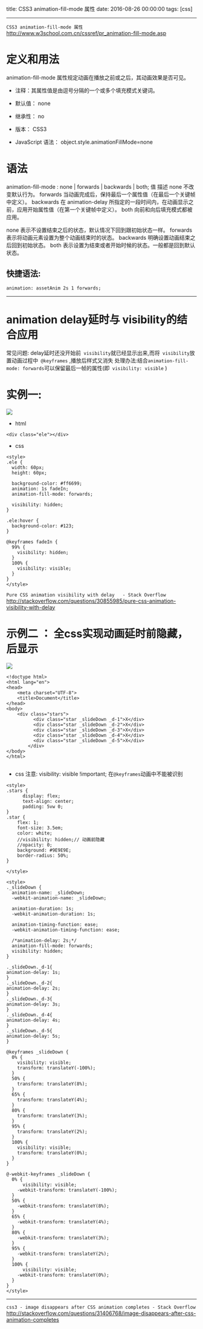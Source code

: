 title: CSS3 animation-fill-mode 属性
date: 2016-08-26 00:00:00
tags: [css]


---
`CSS3 animation-fill-mode 属性`
http://www.w3school.com.cn/cssref/pr_animation-fill-mode.asp
 
# 定义和用法
animation-fill-mode 属性规定动画在播放之前或之后，其动画效果是否可见。
- 注释：其属性值是由逗号分隔的一个或多个填充模式关键词。

-   默认值：    none
-   继承性：    no
-   版本：    CSS3
-   JavaScript 语法：    object.style.animationFillMode=none


# 语法
animation-fill-mode : none | forwards | backwards | both;
值    描述
none    不改变默认行为。
forwards    当动画完成后，保持最后一个属性值（在最后一个关键帧中定义）。
backwards    在 animation-delay 所指定的一段时间内，在动画显示之前，应用开始属性值（在第一个关键帧中定义）。
both    向前和向后填充模式都被应用。


none 表示不设置结束之后的状态，默认情况下回到跟初始状态一样。
forwards 表示将动画元素设置为整个动画结束时的状态。
backwards 明确设置动画结束之后回到初始状态。
both 表示设置为结束或者开始时候的状态。一般都是回到默认状态。


## 快捷语法: 
```
animation: assetAnim 2s 1 forwards;

```


---
#  animation   delay延时与 visibility的结合应用
常见问题: delay延时还没开始前` visibility`就已经显示出来,而将` visibility`放置动画过程中` @keyframes` ,播放后样式又消失
处理办法:结合` animation-fill-mode: forwards `可以保留最后一帧的属性(即` visibility: visible` )


# 实例一:
![](http://7xnbs3.com1.z0.glb.clouddn.com/16-9-24/69071103.jpg)



- html
```
<div class="ele"></div>

```
- css
```
<style>
.ele {
  width: 60px;
  height: 60px;
 
  background-color: #ff6699;
  animation: 1s fadeIn;
  animation-fill-mode: forwards;
 
  visibility: hidden;
}
 
.ele:hover {
  background-color: #123;
}
 
@keyframes fadeIn {
  99% {
    visibility: hidden;
  }
  100% {
    visibility: visible;
  }
}
</style>
```
`Pure CSS animation visibility with delay   - Stack Overflow `
http://stackoverflow.com/questions/30855985/pure-css-animation-visibility-with-delay


# 示例二 ： 全css实现动画延时前隐藏，后显示
![]( http://7xnbs3.com1.z0.glb.clouddn.com/16-9-24/2471608.jpg)
 
```
<!doctype html>
<html lang="en">
<head>
    <meta charset="UTF-8">
    <title>Document</title>
</head>
<body>
    <div class="stars">
          <div class="star _slideDown _d-1">X</div>
          <div class="star _slideDown _d-2">X</div>
          <div class="star _slideDown _d-3">X</div>
          <div class="star _slideDown _d-4">X</div>
          <div class="star _slideDown _d-5">X</div>
        </div>
</body>
</html>


```


- css
注意: visibility: visible !important; 在`@keyframes`动画中不能被识别
```
<style>
.stars {
      display: flex;
      text-align: center;
      padding: 5vw 0;
}
.star {
    flex: 1;
    font-size: 3.5em;
    color: white;
    //visibility: hidden;// 动画前隐藏
    //opacity: 0;
    background: #9E9E9E;
    border-radius: 50%;
}
 
</style>
 
<style>
._slideDown {
  animation-name: _slideDown;
  -webkit-animation-name: _slideDown;
 
  animation-duration: 1s;
  -webkit-animation-duration: 1s;
 
  animation-timing-function: ease;
  -webkit-animation-timing-function: ease;
 
  /*animation-delay: 2s;*/
  animation-fill-mode: forwards;
  visibility: hidden;
}
 
._slideDown._d-1{
animation-delay: 1s;
}
._slideDown._d-2{
animation-delay: 2s;
}
._slideDown._d-3{
animation-delay: 3s;
}
._slideDown._d-4{
animation-delay: 4s;
}
._slideDown._d-5{
animation-delay: 5s;
}
 
@keyframes _slideDown {
  0% {
    visibility: visible;
    transform: translateY(-100%);
  }
  50% {
    transform: translateY(8%);
  }
  65% {
    transform: translateY(4%);
  }
  80% {
    transform: translateY(3%);
  }
  95% {
    transform: translateY(2%);
  }
  100% {
    visibility: visible;
    transform: translateY(0%);
  }
}
 
@-webkit-keyframes _slideDown {
  0% {
      visibility: visible;
    -webkit-transform: translateY(-100%);
  }
  50% {
    -webkit-transform: translateY(8%);
  }
  65% {
    -webkit-transform: translateY(4%);
  }
  80% {
    -webkit-transform: translateY(3%);
  }
  95% {
    -webkit-transform: translateY(2%);
  }
  100% {
      visibility: visible;
    -webkit-transform: translateY(0%);
  }
}
</style>
```


---


`css3 - image disappears after CSS animation completes - Stack Overflow`
http://stackoverflow.com/questions/31406768/image-disappears-after-css-animation-completes

 